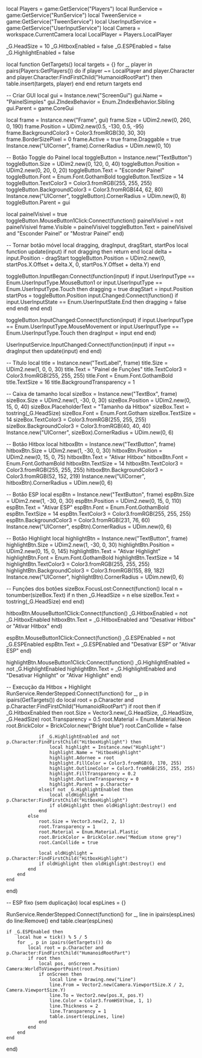 local Players = game:GetService("Players")
local RunService = game:GetService("RunService")
local TweenService = game:GetService("TweenService")
local UserInputService = game:GetService("UserInputService")
local Camera = workspace.CurrentCamera
local LocalPlayer = Players.LocalPlayer

_G.HeadSize = 10
_G.HitboxEnabled = false
_G.ESPEnabled = false
_G.HighlightEnabled = false

local function GetTargets()
    local targets = {}
    for _, player in pairs(Players:GetPlayers()) do
        if player ~= LocalPlayer and player.Character and player.Character:FindFirstChild("HumanoidRootPart") then
            table.insert(targets, player)
        end
    end
    return targets
end

-- Criar GUI
local gui = Instance.new("ScreenGui")
gui.Name = "PainelSimples"
gui.ZIndexBehavior = Enum.ZIndexBehavior.Sibling
gui.Parent = game.CoreGui

local frame = Instance.new("Frame", gui)
frame.Size = UDim2.new(0, 260, 0, 190)
frame.Position = UDim2.new(0.5, -130, 0.5, -95)
frame.BackgroundColor3 = Color3.fromRGB(30, 30, 30)
frame.BorderSizePixel = 0
frame.Active = true
frame.Draggable = true
Instance.new("UICorner", frame).CornerRadius = UDim.new(0, 10)

-- Botão Toggle do Painel
local toggleButton = Instance.new("TextButton")
toggleButton.Size = UDim2.new(0, 120, 0, 40)
toggleButton.Position = UDim2.new(0, 20, 0, 20)
toggleButton.Text = "Esconder Painel"
toggleButton.Font = Enum.Font.GothamBold
toggleButton.TextSize = 14
toggleButton.TextColor3 = Color3.fromRGB(255, 255, 255)
toggleButton.BackgroundColor3 = Color3.fromRGB(44, 62, 80)
Instance.new("UICorner", toggleButton).CornerRadius = UDim.new(0, 8)
toggleButton.Parent = gui

local painelVisivel = true
toggleButton.MouseButton1Click:Connect(function()
    painelVisivel = not painelVisivel
    frame.Visible = painelVisivel
    toggleButton.Text = painelVisivel and "Esconder Painel" or "Mostrar Painel"
end)

-- Tornar botão móvel
local dragging, dragInput, dragStart, startPos
local function update(input)
    if not dragging then return end
    local delta = input.Position - dragStart
    toggleButton.Position = UDim2.new(0, startPos.X.Offset + delta.X, 0, startPos.Y.Offset + delta.Y)
end

toggleButton.InputBegan:Connect(function(input)
    if input.UserInputType == Enum.UserInputType.MouseButton1 or input.UserInputType == Enum.UserInputType.Touch then
        dragging = true
        dragStart = input.Position
        startPos = toggleButton.Position
        input.Changed:Connect(function()
            if input.UserInputState == Enum.UserInputState.End then
                dragging = false
            end
        end)
    end
end)

toggleButton.InputChanged:Connect(function(input)
    if input.UserInputType == Enum.UserInputType.MouseMovement or input.UserInputType == Enum.UserInputType.Touch then
        dragInput = input
    end
end)

UserInputService.InputChanged:Connect(function(input)
    if input == dragInput then update(input) end
end)

-- Título
local title = Instance.new("TextLabel", frame)
title.Size = UDim2.new(1, 0, 0, 30)
title.Text = "Painel de Funções"
title.TextColor3 = Color3.fromRGB(255, 255, 255)
title.Font = Enum.Font.GothamBold
title.TextSize = 16
title.BackgroundTransparency = 1

-- Caixa de tamanho
local sizeBox = Instance.new("TextBox", frame)
sizeBox.Size = UDim2.new(1, -30, 0, 30)
sizeBox.Position = UDim2.new(0, 15, 0, 40)
sizeBox.PlaceholderText = "Tamanho da Hitbox"
sizeBox.Text = tostring(_G.HeadSize)
sizeBox.Font = Enum.Font.Gotham
sizeBox.TextSize = 14
sizeBox.TextColor3 = Color3.fromRGB(255, 255, 255)
sizeBox.BackgroundColor3 = Color3.fromRGB(40, 40, 40)
Instance.new("UICorner", sizeBox).CornerRadius = UDim.new(0, 6)

-- Botão Hitbox
local hitboxBtn = Instance.new("TextButton", frame)
hitboxBtn.Size = UDim2.new(1, -30, 0, 30)
hitboxBtn.Position = UDim2.new(0, 15, 0, 75)
hitboxBtn.Text = "Ativar Hitbox"
hitboxBtn.Font = Enum.Font.GothamBold
hitboxBtn.TextSize = 14
hitboxBtn.TextColor3 = Color3.fromRGB(255, 255, 255)
hitboxBtn.BackgroundColor3 = Color3.fromRGB(52, 152, 219)
Instance.new("UICorner", hitboxBtn).CornerRadius = UDim.new(0, 6)

-- Botão ESP
local espBtn = Instance.new("TextButton", frame)
espBtn.Size = UDim2.new(1, -30, 0, 30)
espBtn.Position = UDim2.new(0, 15, 0, 110)
espBtn.Text = "Ativar ESP"
espBtn.Font = Enum.Font.GothamBold
espBtn.TextSize = 14
espBtn.TextColor3 = Color3.fromRGB(255, 255, 255)
espBtn.BackgroundColor3 = Color3.fromRGB(231, 76, 60)
Instance.new("UICorner", espBtn).CornerRadius = UDim.new(0, 6)

-- Botão Highlight
local highlightBtn = Instance.new("TextButton", frame)
highlightBtn.Size = UDim2.new(1, -30, 0, 30)
highlightBtn.Position = UDim2.new(0, 15, 0, 145)
highlightBtn.Text = "Ativar Highlight"
highlightBtn.Font = Enum.Font.GothamBold
highlightBtn.TextSize = 14
highlightBtn.TextColor3 = Color3.fromRGB(255, 255, 255)
highlightBtn.BackgroundColor3 = Color3.fromRGB(155, 89, 182)
Instance.new("UICorner", highlightBtn).CornerRadius = UDim.new(0, 6)

-- Funções dos botões
sizeBox.FocusLost:Connect(function()
    local n = tonumber(sizeBox.Text)
    if n then
        _G.HeadSize = n
    else
        sizeBox.Text = tostring(_G.HeadSize)
    end
end)

hitboxBtn.MouseButton1Click:Connect(function()
    _G.HitboxEnabled = not _G.HitboxEnabled
    hitboxBtn.Text = _G.HitboxEnabled and "Desativar Hitbox" or "Ativar Hitbox"
end)

espBtn.MouseButton1Click:Connect(function()
    _G.ESPEnabled = not _G.ESPEnabled
    espBtn.Text = _G.ESPEnabled and "Desativar ESP" or "Ativar ESP"
end)

highlightBtn.MouseButton1Click:Connect(function()
    _G.HighlightEnabled = not _G.HighlightEnabled
    highlightBtn.Text = _G.HighlightEnabled and "Desativar Highlight" or "Ativar Highlight"
end)

-- Execução da Hitbox + Highlight
RunService.RenderStepped:Connect(function()
    for _, p in ipairs(GetTargets()) do
        local root = p.Character and p.Character:FindFirstChild("HumanoidRootPart")
        if root then
            if _G.HitboxEnabled then
                root.Size = Vector3.new(_G.HeadSize, _G.HeadSize, _G.HeadSize)
                root.Transparency = 0.5
                root.Material = Enum.Material.Neon
                root.BrickColor = BrickColor.new("Bright blue")
                root.CanCollide = false

                if _G.HighlightEnabled and not p.Character:FindFirstChild("HitboxHighlight") then
                    local highlight = Instance.new("Highlight")
                    highlight.Name = "HitboxHighlight"
                    highlight.Adornee = root
                    highlight.FillColor = Color3.fromRGB(0, 170, 255)
                    highlight.OutlineColor = Color3.fromRGB(255, 255, 255)
                    highlight.FillTransparency = 0.2
                    highlight.OutlineTransparency = 0
                    highlight.Parent = p.Character
                elseif not _G.HighlightEnabled then
                    local oldHighlight = p.Character:FindFirstChild("HitboxHighlight")
                    if oldHighlight then oldHighlight:Destroy() end
                end
            else
                root.Size = Vector3.new(2, 2, 1)
                root.Transparency = 1
                root.Material = Enum.Material.Plastic
                root.BrickColor = BrickColor.new("Medium stone grey")
                root.CanCollide = true

                local oldHighlight = p.Character:FindFirstChild("HitboxHighlight")
                if oldHighlight then oldHighlight:Destroy() end
            end
        end
    end
end)

-- ESP fixo (sem duplicação)
local espLines = {}

RunService.RenderStepped:Connect(function()
    for _, line in ipairs(espLines) do
        line:Remove()
    end
    table.clear(espLines)

    if _G.ESPEnabled then
        local hue = tick() % 5 / 5
        for _, p in ipairs(GetTargets()) do
            local root = p.Character and p.Character:FindFirstChild("HumanoidRootPart")
            if root then
                local pos, onScreen = Camera:WorldToViewportPoint(root.Position)
                if onScreen then
                    local line = Drawing.new("Line")
                    line.From = Vector2.new(Camera.ViewportSize.X / 2, Camera.ViewportSize.Y)
                    line.To = Vector2.new(pos.X, pos.Y)
                    line.Color = Color3.fromHSV(hue, 1, 1)
                    line.Thickness = 2
                    line.Transparency = 1
                    table.insert(espLines, line)
                end
            end
        end
    end
end)
